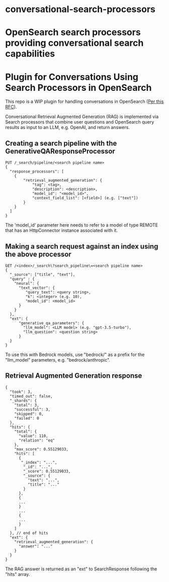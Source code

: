 # conversational-search-processors
OpenSearch search processors providing conversational search capabilities
=======
# Plugin for Conversations Using Search Processors in OpenSearch
This repo is a WIP plugin for handling conversations in OpenSearch ([Per this RFC](https://github.com/opensearch-project/ml-commons/issues/1150)).

Conversational Retrieval Augmented Generation (RAG) is implemented via Search processors that combine user questions and OpenSearch query results as input to an LLM, e.g. OpenAI, and return answers.

## Creating a search pipeline with the GenerativeQAResponseProcessor

```
PUT /_search/pipeline/<search pipeline name>
{
  "response_processors": [
    {
        "retrieval_augmented_generation": {
            "tag": <tag>,
            "description": <description>,
            "model_id": "<model_id>",
            "context_field_list": [<field>] (e.g. ["text"])
        }
    }
  ]
}
```

The 'model_id' parameter here needs to refer to a model of type REMOTE that has an HttpConnector instance associated with it.

## Making a search request against an index using the above processor
```
GET /<index>/_search\?search_pipeline\=<search pipeline name>
{
  "_source": ["title", "text"],
  "query" : {
    "neural": {
      "text_vector": {
         "query_text": <query string>,
         "k": <integer> (e.g. 10),
         "model_id": <model_id>
      }
    }
  },
  "ext": {
      "generative_qa_parameters": {
        "llm_model": <LLM model> (e.g. "gpt-3.5-turbo"),
        "llm_question": <question string>
      }
  }
}
```

To use this with Bedrock models, use "bedrock/" as a prefix for the "llm_model" parameters, e.g. "bedrock/anthropic".

## Retrieval Augmented Generation response
```
{
  "took": 3,
  "timed_out": false,
  "_shards": {
    "total": 3,
    "successful": 3,
    "skipped": 0,
    "failed": 0
  },
  "hits": {
    "total": {
      "value": 110,
      "relation": "eq"
    },
    "max_score": 0.55129033,
    "hits": [
      {
       "_index": "...",
        "_id": "...",
        "_score": 0.55129033,
        "_source": {
          "text": "...",
          "title": "..."
        }
      },
      {
      ...
      }
      ...
      {
      ...
      }
    ]
  }, // end of hits
  "ext": {
    "retrieval_augmented_generation": {
      "answer": "..."
    }
  }
}
```
The RAG answer is returned as an "ext" to SearchResponse following the "hits" array.
